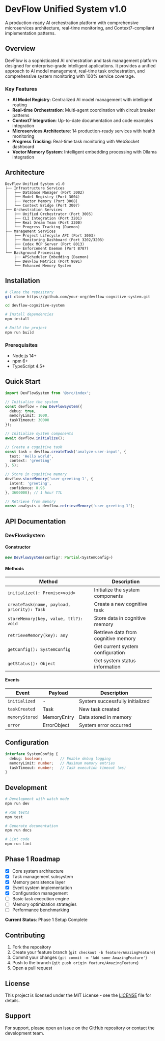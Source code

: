 # DevFlow Unified System v1.0

A production-ready AI orchestration platform with comprehensive microservices architecture, real-time monitoring, and Context7-compliant implementation patterns.

## Overview

DevFlow is a sophisticated AI orchestration and task management platform designed for enterprise-grade intelligent applications. It provides a unified approach to AI model management, real-time task orchestration, and comprehensive system monitoring with 100% service coverage.

### Key Features

- **AI Model Registry**: Centralized AI model management with intelligent routing
- **Real-time Orchestration**: Multi-agent coordination with circuit breaker patterns
- **Context7 Integration**: Up-to-date documentation and code examples integration
- **Microservices Architecture**: 14 production-ready services with health monitoring
- **Progress Tracking**: Real-time task monitoring with WebSocket dashboard
- **Vector Memory System**: Intelligent embedding processing with Ollama integration

## Architecture

```
DevFlow Unified System v1.0
├── Infrastructure Services
│   ├── Database Manager (Port 3002)
│   ├── Model Registry (Port 3004)
│   ├── Vector Memory (Port 3008)
│   └── Context Bridge (Port 3007)
├── Orchestration Services
│   ├── Unified Orchestrator (Port 3005)
│   ├── CLI Integration (Port 3201)
│   ├── Real Dream Team (Port 3200)
│   └── Progress Tracking (Daemon)
├── Management Services
│   ├── Project Lifecycle API (Port 3003)
│   ├── Monitoring Dashboard (Port 3202/3203)
│   ├── Codex MCP Server (Port 8013)
│   └── Enforcement Daemon (Port 8787)
└── Background Processing
    ├── APScheduler Embedding (Daemon)
    ├── DevFlow Metrics (Port 9091)
    └── Enhanced Memory System
```

## Installation

```bash
# Clone the repository
git clone https://github.com/your-org/devflow-cognitive-system.git

cd devflow-cognitive-system

# Install dependencies
npm install

# Build the project
npm run build
```

### Prerequisites

- Node.js 14+
- npm 6+
- TypeScript 4.5+

## Quick Start

```typescript
import DevFlowSystem from '@src/index';

// Initialize the system
const devflow = new DevFlowSystem({
  debug: true,
  memoryLimit: 1000,
  taskTimeout: 30000
});

// Initialize system components
await devflow.initialize();

// Create a cognitive task
const task = devflow.createTask('analyze-user-input', {
  text: 'Hello world',
  context: 'greeting'
}, 5);

// Store in cognitive memory
devflow.storeMemory('user-greeting-1', {
  intent: 'greeting',
  confidence: 0.95
}, 3600000); // 1 hour TTL

// Retrieve from memory
const analysis = devflow.retrieveMemory('user-greeting-1');
```

## API Documentation

### DevFlowSystem

#### Constructor

```typescript
new DevFlowSystem(config?: Partial<SystemConfig>)
```

#### Methods

| Method | Description |
|--------|-------------|
| `initialize(): Promise<void>` | Initialize the system components |
| `createTask(name, payload, priority): Task` | Create a new cognitive task |
| `storeMemory(key, value, ttl?): void` | Store data in cognitive memory |
| `retrieveMemory(key): any` | Retrieve data from cognitive memory |
| `getConfig(): SystemConfig` | Get current system configuration |
| `getStatus(): Object` | Get system status information |

#### Events

| Event | Payload | Description |
|-------|---------|-------------|
| `initialized` | - | System successfully initialized |
| `taskCreated` | Task | New task created |
| `memoryStored` | MemoryEntry | Data stored in memory |
| `error` | ErrorObject | System error occurred |

## Configuration

```typescript
interface SystemConfig {
  debug: boolean;        // Enable debug logging
  memoryLimit: number;   // Maximum memory entries
  taskTimeout: number;   // Task execution timeout (ms)
}
```

## Development

```bash
# Development with watch mode
npm run dev

# Run tests
npm test

# Generate documentation
npm run docs

# Lint code
npm run lint
```

## Phase 1 Roadmap

- [x] Core system architecture
- [x] Task management subsystem
- [x] Memory persistence layer
- [x] Event system implementation
- [x] Configuration management
- [ ] Basic task execution engine
- [ ] Memory optimization strategies
- [ ] Performance benchmarking

**Current Status**: Phase 1 Setup Complete

## Contributing

1. Fork the repository
2. Create your feature branch (`git checkout -b feature/AmazingFeature`)
3. Commit your changes (`git commit -m 'Add some AmazingFeature'`)
4. Push to the branch (`git push origin feature/AmazingFeature`)
5. Open a pull request

## License

This project is licensed under the MIT License - see the [LICENSE](LICENSE) file for details.

## Support

For support, please open an issue on the GitHub repository or contact the development team.